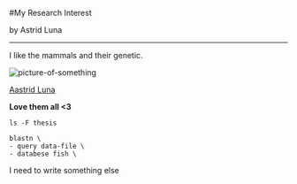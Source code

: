 #My Research Interest

by Astrid Luna

---

I like the mammals and their genetic.

![picture-of-something](http://inglesparaleigos.com/wp-content/uploads/mamiferos.jpg)

[Aastrid Luna](https://es-la.facebook.com/)


**Love them all <3**

`ls -F thesis`

```
blastn \
- query data-file \
- databese fish \
```

I need to write something else

